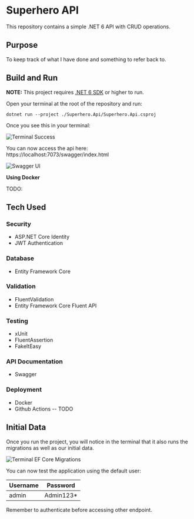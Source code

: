 # Superhero API

This repository contains a simple .NET 6 API with CRUD operations.

## Purpose

To keep track of what I have done and something to refer back to.

## Build and Run

**NOTE:** This project requires [.NET 6 SDK](https://dotnet.microsoft.com/en-us/download/dotnet/6.0) or higher to run.

Open your terminal at the root of the repository and run:

`dotnet run --project ./Superhero.Api/Superhero.Api.csproj`

Once you see this in your terminal:

![Terminal Success](https://i.imgur.com/AcyfWpG.png)

You can now access the api here: https://localhost:7073/swagger/index.html

![Swagger UI](https://imgur.com/kkjv5Sq.png)

**Using Docker**

TODO:

## Tech Used

### Security

* ASP.NET Core Identity
* JWT Authentication

### Database
* Entity Framework Core

### Validation
* FluentValidation
* Entity Framework Core Fluent API

### Testing
* xUnit
* FluentAssertion
* FakeItEasy

### API Documentation
* Swagger

### Deployment
* Docker
* Github Actions -- TODO


## Initial Data

Once you run the project, you will notice in the terminal that it also runs the migrations as well as our initial data.

![Terminal EF Core Migrations](https://imgur.com/FkMkwX9.png)


You can now test the application using the default user:

| Username  | Password |
| ------------- | ------------- |
| admin  | Admin123*  |


Remember to authenticate before accessing other endpoint.